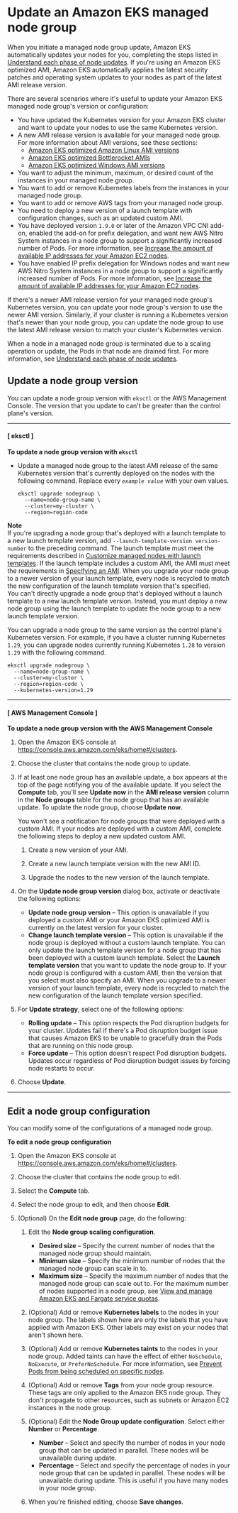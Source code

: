 # Update an Amazon EKS managed node group<a name="update-managed-node-group"></a>

When you initiate a managed node group update, Amazon EKS automatically updates your nodes for you, completing the steps listed in [Understand each phase of node updates](managed-node-update-behavior.md)\. If you're using an Amazon EKS optimized AMI, Amazon EKS automatically applies the latest security patches and operating system updates to your nodes as part of the latest AMI release version\.

There are several scenarios where it's useful to update your Amazon EKS managed node group's version or configuration:
+ You have updated the Kubernetes version for your Amazon EKS cluster and want to update your nodes to use the same Kubernetes version\.
+ A new AMI release version is available for your managed node group\. For more information about AMI versions, see these sections:
  + [Amazon EKS optimized Amazon Linux AMI versions](eks-linux-ami-versions.md)
  + [Amazon EKS optimized Bottlerocket AMIs](eks-optimized-ami-bottlerocket.md)
  + [Amazon EKS optimized Windows AMI versions](eks-ami-versions-windows.md)
+ You want to adjust the minimum, maximum, or desired count of the instances in your managed node group\.
+ You want to add or remove Kubernetes labels from the instances in your managed node group\.
+ You want to add or remove AWS tags from your managed node group\.
+ You need to deploy a new version of a launch template with configuration changes, such as an updated custom AMI\.
+ You have deployed version `1.9.0` or later of the Amazon VPC CNI add\-on, enabled the add\-on for prefix delegation, and want new AWS Nitro System instances in a node group to support a significantly increased number of Pods\. For more information, see [Increase the amount of available IP addresses for your Amazon EC2 nodes](cni-increase-ip-addresses.md)\.
+ You have enabled IP prefix delegation for Windows nodes and want new AWS Nitro System instances in a node group to support a significantly increased number of Pods\. For more information, see [Increase the amount of available IP addresses for your Amazon EC2 nodes](cni-increase-ip-addresses.md)\.

If there's a newer AMI release version for your managed node group's Kubernetes version, you can update your node group's version to use the newer AMI version\. Similarly, if your cluster is running a Kubernetes version that's newer than your node group, you can update the node group to use the latest AMI release version to match your cluster's Kubernetes version\.

When a node in a managed node group is terminated due to a scaling operation or update, the Pods in that node are drained first\. For more information, see [Understand each phase of node updates](managed-node-update-behavior.md)\.

## Update a node group version<a name="mng-update"></a>

You can update a node group version with `eksctl` or the AWS Management Console\. The version that you update to can't be greater than the control plane's version\.

------
#### [ eksctl ]

**To update a node group version with `eksctl`**
+ Update a managed node group to the latest AMI release of the same Kubernetes version that's currently deployed on the nodes with the following command\. Replace every *`example value`* with your own values\.

  ```
  eksctl upgrade nodegroup \
    --name=node-group-name \
    --cluster=my-cluster \
    --region=region-code
  ```
**Note**  
If you're upgrading a node group that's deployed with a launch template to a new launch template version, add `--launch-template-version version-number` to the preceding command\. The launch template must meet the requirements described in [Customize managed nodes with launch templates](launch-templates.md)\. If the launch template includes a custom AMI, the AMI must meet the requirements in [Specifying an AMI](launch-templates.md#launch-template-custom-ami)\. When you upgrade your node group to a newer version of your launch template, every node is recycled to match the new configuration of the launch template version that's specified\.  
You can't directly upgrade a node group that's deployed without a launch template to a new launch template version\. Instead, you must deploy a new node group using the launch template to update the node group to a new launch template version\.

  You can upgrade a node group to the same version as the control plane's Kubernetes version\. For example, if you have a cluster running Kubernetes `1.29`, you can upgrade nodes currently running Kubernetes `1.28` to version `1.29` with the following command\.

  ```
  eksctl upgrade nodegroup \
    --name=node-group-name \
    --cluster=my-cluster \
    --region=region-code \
    --kubernetes-version=1.29
  ```

------
#### [ AWS Management Console ]

**To update a node group version with the AWS Management Console**

1. Open the Amazon EKS console at [https://console\.aws\.amazon\.com/eks/home\#/clusters](https://console.aws.amazon.com/eks/home#/clusters)\.

1. Choose the cluster that contains the node group to update\.

1. If at least one node group has an available update, a box appears at the top of the page notifying you of the available update\. If you select the **Compute** tab, you'll see **Update now** in the **AMI release version** column in the **Node groups** table for the node group that has an available update\. To update the node group, choose **Update now**\.

   You won't see a notification for node groups that were deployed with a custom AMI\. If your nodes are deployed with a custom AMI, complete the following steps to deploy a new updated custom AMI\.

   1. Create a new version of your AMI\.

   1. Create a new launch template version with the new AMI ID\.

   1. Upgrade the nodes to the new version of the launch template\.

1. On the **Update node group version** dialog box, activate or deactivate the following options:
   + **Update node group version** – This option is unavailable if you deployed a custom AMI or your Amazon EKS optimized AMI is currently on the latest version for your cluster\.
   + **Change launch template version** – This option is unavailable if the node group is deployed without a custom launch template\. You can only update the launch template version for a node group that has been deployed with a custom launch template\. Select the **Launch template version** that you want to update the node group to\. If your node group is configured with a custom AMI, then the version that you select must also specify an AMI\. When you upgrade to a newer version of your launch template, every node is recycled to match the new configuration of the launch template version specified\.

1. For **Update strategy**, select one of the following options:
   + **Rolling update** – This option respects the Pod disruption budgets for your cluster\. Updates fail if there's a Pod disruption budget issue that causes Amazon EKS to be unable to gracefully drain the Pods that are running on this node group\.
   + **Force update** – This option doesn't respect Pod disruption budgets\. Updates occur regardless of Pod disruption budget issues by forcing node restarts to occur\.

1. Choose **Update**\.

------

## Edit a node group configuration<a name="mng-edit"></a>

You can modify some of the configurations of a managed node group\.

**To edit a node group configuration**

1. Open the Amazon EKS console at [https://console\.aws\.amazon\.com/eks/home\#/clusters](https://console.aws.amazon.com/eks/home#/clusters)\.

1. Choose the cluster that contains the node group to edit\.

1. Select the **Compute** tab\.

1. Select the node group to edit, and then choose **Edit**\.

1. \(Optional\) On the **Edit node group** page, do the following:

   1. Edit the **Node group scaling configuration**\.
      + **Desired size** – Specify the current number of nodes that the managed node group should maintain\.
      + **Minimum size** – Specify the minimum number of nodes that the managed node group can scale in to\.
      + **Maximum size** – Specify the maximum number of nodes that the managed node group can scale out to\. For the maximum number of nodes supported in a node group, see [View and manage Amazon EKS and Fargate service quotas](service-quotas.md)\.

   1. \(Optional\) Add or remove **Kubernetes labels** to the nodes in your node group\. The labels shown here are only the labels that you have applied with Amazon EKS\. Other labels may exist on your nodes that aren't shown here\.

   1. \(Optional\) Add or remove **Kubernetes taints** to the nodes in your node group\. Added taints can have the effect of either `NoSchedule`, `NoExecute`, or `PreferNoSchedule`\. For more information, see [Prevent Pods from being scheduled on specific nodes](node-taints-managed-node-groups.md)\.

   1. \(Optional\) Add or remove **Tags** from your node group resource\. These tags are only applied to the Amazon EKS node group\. They don't propagate to other resources, such as subnets or Amazon EC2 instances in the node group\.

   1. \(Optional\) Edit the **Node Group update configuration**\. Select either **Number** or **Percentage**\. 
      + **Number** – Select and specify the number of nodes in your node group that can be updated in parallel\. These nodes will be unavailable during update\.
      + **Percentage** – Select and specify the percentage of nodes in your node group that can be updated in parallel\. These nodes will be unavailable during update\. This is useful if you have many nodes in your node group\.

   1. When you're finished editing, choose **Save changes**\.